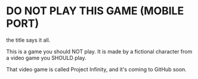 # DO NOT PLAY THIS GAME (MOBILE PORT)
the title says it all.

This is a game you should NOT play.
It is made by a fictional character
from a video game you SHOULD play.

That video game is called Project
Infinity, and it's coming to GitHub
soon.
